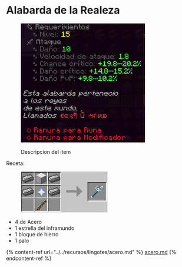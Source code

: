 # Alabarda de la Realeza

<figure><img src="../../../.gitbook/assets/image.png" alt=""><figcaption><p>Descripcion del item</p></figcaption></figure>

Receta:

<figure><img src="../../../.gitbook/assets/image (8).png" alt=""><figcaption></figcaption></figure>

* 4 de Acero
* 1 estrella del inframundo
* 1 bloque de hierro
* 1 palo

{% content-ref url="../../recursos/lingotes/acero.md" %}
[acero.md](../../recursos/lingotes/acero.md)
{% endcontent-ref %}
